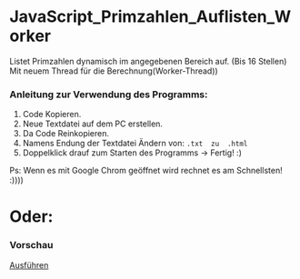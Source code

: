 # JavaScript_Primzahlen_Auflisten_Worker

Listet Primzahlen dynamisch im angegebenen Bereich auf. (Bis 16 Stellen) Mit neuem Thread für die Berechnung(Worker-Thread))

### Anleitung zur Verwendung des Programms:

1. Code Kopieren.
2. Neue Textdatei auf dem PC erstellen.
3. Da Code Reinkopieren.
4. Namens Endung der Textdatei Ändern von:  `.txt  zu  .html`
5. Doppelklick drauf zum Starten des Programms -> Fertig! :)

Ps: Wenn es mit Google Chrom geöffnet wird rechnet es am Schnellsten! :))))

# Oder:

### Vorschau

[Ausführen](http://htmlpreview.github.io/?https://github.com/sauternic/JavaScript_Primzahlen_Auflisten_Worker/blob/master/JavaScript_Primzahlen_Auflisten.html)
